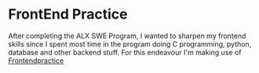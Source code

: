 # FrontEnd Practice

After completing the ALX SWE Program, I wanted to sharpen my frontend skills since I spent most time in the program doing C programming, python, database and other backend stuff.
For this endeavour I'm making use of [Frontendpractice](https://frontendpractice.com)
